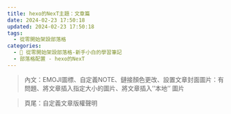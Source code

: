 ```yaml
---
title: hexo的NexT主題：文章篇
date: 2024-02-23 17:50:18
updated: 2024-02-23 17:50:18
tags:
  - 從零開始架設部落格
categories: 
  - 🌴 從零開始架設部落格-新手小白的學習筆記
  - 部落格配置 - hexo的NexT
---
```

>內文：EMOJI圖標、自定義NOTE、鏈接顏色更改、設置文章封面圖片：有問題、將文章插入指定大小的圖片、將文章插入’’本地’’ 圖片

>頁尾：自定義文章版權聲明
<!-- more -->